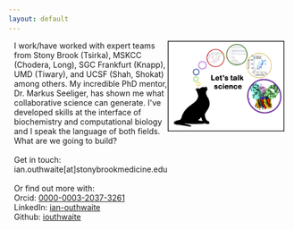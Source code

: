 ```yaml
---
layout: default
---
```


<div style="display:flex">
     <div style="flex:1;padding-left:10px;">
     	  I work/have worked with expert teams from Stony Brook (Tsirka), MSKCC (Chodera, Long), SGC Frankfurt (Knapp), UMD (Tiwary), and UCSF (Shah, Shokat) among others. My incredible PhD mentor, Dr. Markus Seeliger, has shown me what collaborative science can generate. I've developed skills at the interface of biochemistry and computational biology and I speak the language of both fields. What are we going to build? <br><br>   
          Get in touch: ian.outhwaite[at]stonybrookmedicine.edu <br><br>
	  Or find out more with: <br>       
	  Orcid: <a href = "https://orcid.org/0000-0003-2037-3261"> 0000-0003-2037-3261 </a> <br> 
	  LinkedIn: <a href = "https://www.linkedin.com/in/ian-outhwaite"> ian-outhwaite </a> <br>
	  Github: <a href = "https://github.com/iouthwaite"> iouthwaite </a>
     </div>
     <div style="flex:1;padding-right:10px;">
          <img src="assets/talkcolor.png" width="300">
     </div>




